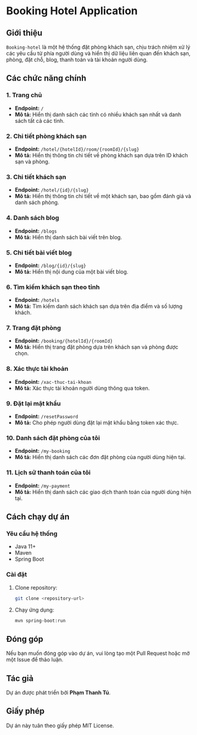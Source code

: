 # Booking Hotel Application

## Giới thiệu
`Booking-hotel` là một hệ thống đặt phòng khách sạn, chịu trách nhiệm xử lý các yêu cầu từ phía người dùng và hiển thị dữ liệu liên quan đến khách sạn, phòng, đặt chỗ, blog, thanh toán và tài khoản người dùng.

## Các chức năng chính

### 1. Trang chủ
- **Endpoint:** `/`
- **Mô tả:** Hiển thị danh sách các tỉnh có nhiều khách sạn nhất và danh sách tất cả các tỉnh.

### 2. Chi tiết phòng khách sạn
- **Endpoint:** `/hotel/{hotelId}/room/{roomId}/{slug}`
- **Mô tả:** Hiển thị thông tin chi tiết về phòng khách sạn dựa trên ID khách sạn và phòng.

### 3. Chi tiết khách sạn
- **Endpoint:** `/hotel/{id}/{slug}`
- **Mô tả:** Hiển thị thông tin chi tiết về một khách sạn, bao gồm đánh giá và danh sách phòng.

### 4. Danh sách blog
- **Endpoint:** `/blogs`
- **Mô tả:** Hiển thị danh sách bài viết trên blog.

### 5. Chi tiết bài viết blog
- **Endpoint:** `/blog/{id}/{slug}`
- **Mô tả:** Hiển thị nội dung của một bài viết blog.

### 6. Tìm kiếm khách sạn theo tỉnh
- **Endpoint:** `/hotels`
- **Mô tả:** Tìm kiếm danh sách khách sạn dựa trên địa điểm và số lượng khách.

### 7. Trang đặt phòng
- **Endpoint:** `/booking/{hotelId}/{roomId}`
- **Mô tả:** Hiển thị trang đặt phòng dựa trên khách sạn và phòng được chọn.

### 8. Xác thực tài khoản
- **Endpoint:** `/xac-thuc-tai-khoan`
- **Mô tả:** Xác thực tài khoản người dùng thông qua token.

### 9. Đặt lại mật khẩu
- **Endpoint:** `/resetPassword`
- **Mô tả:** Cho phép người dùng đặt lại mật khẩu bằng token xác thực.

### 10. Danh sách đặt phòng của tôi
- **Endpoint:** `/my-booking`
- **Mô tả:** Hiển thị danh sách các đơn đặt phòng của người dùng hiện tại.

### 11. Lịch sử thanh toán của tôi
- **Endpoint:** `/my-payment`
- **Mô tả:** Hiển thị danh sách các giao dịch thanh toán của người dùng hiện tại.

## Cách chạy dự án

### Yêu cầu hệ thống
- Java 11+
- Maven
- Spring Boot

### Cài đặt
1. Clone repository:
   ```sh
   git clone <repository-url>
   ```
2. Chạy ứng dụng:
   ```sh
   mvn spring-boot:run
   ```

## Đóng góp
Nếu bạn muốn đóng góp vào dự án, vui lòng tạo một Pull Request hoặc mở một Issue để thảo luận.

## Tác giả
Dự án được phát triển bởi **Phạm Thanh Tú**.

## Giấy phép
Dự án này tuân theo giấy phép MIT License.
